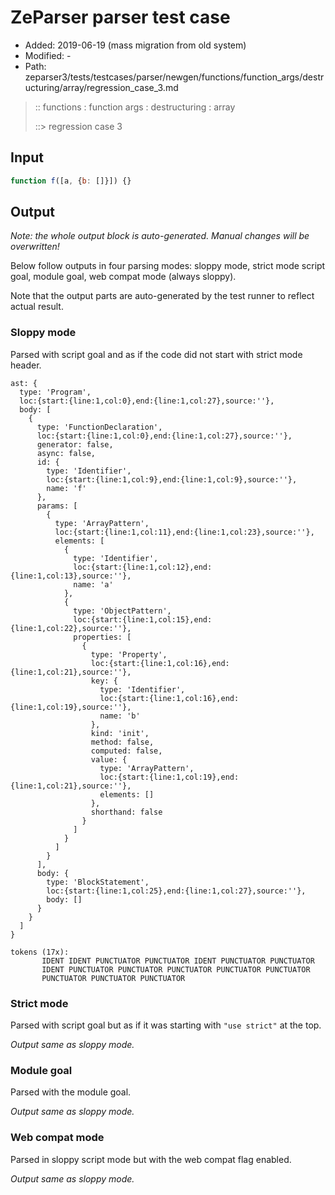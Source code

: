 # ZeParser parser test case

- Added: 2019-06-19 (mass migration from old system)
- Modified: -
- Path: zeparser3/tests/testcases/parser/newgen/functions/function_args/destructuring/array/regression_case_3.md

> :: functions : function args : destructuring : array
>
> ::> regression case 3

## Input

`````js
function f([a, {b: []}]) {}
`````

## Output

_Note: the whole output block is auto-generated. Manual changes will be overwritten!_

Below follow outputs in four parsing modes: sloppy mode, strict mode script goal, module goal, web compat mode (always sloppy).

Note that the output parts are auto-generated by the test runner to reflect actual result.

### Sloppy mode

Parsed with script goal and as if the code did not start with strict mode header.

`````
ast: {
  type: 'Program',
  loc:{start:{line:1,col:0},end:{line:1,col:27},source:''},
  body: [
    {
      type: 'FunctionDeclaration',
      loc:{start:{line:1,col:0},end:{line:1,col:27},source:''},
      generator: false,
      async: false,
      id: {
        type: 'Identifier',
        loc:{start:{line:1,col:9},end:{line:1,col:9},source:''},
        name: 'f'
      },
      params: [
        {
          type: 'ArrayPattern',
          loc:{start:{line:1,col:11},end:{line:1,col:23},source:''},
          elements: [
            {
              type: 'Identifier',
              loc:{start:{line:1,col:12},end:{line:1,col:13},source:''},
              name: 'a'
            },
            {
              type: 'ObjectPattern',
              loc:{start:{line:1,col:15},end:{line:1,col:22},source:''},
              properties: [
                {
                  type: 'Property',
                  loc:{start:{line:1,col:16},end:{line:1,col:21},source:''},
                  key: {
                    type: 'Identifier',
                    loc:{start:{line:1,col:16},end:{line:1,col:19},source:''},
                    name: 'b'
                  },
                  kind: 'init',
                  method: false,
                  computed: false,
                  value: {
                    type: 'ArrayPattern',
                    loc:{start:{line:1,col:19},end:{line:1,col:21},source:''},
                    elements: []
                  },
                  shorthand: false
                }
              ]
            }
          ]
        }
      ],
      body: {
        type: 'BlockStatement',
        loc:{start:{line:1,col:25},end:{line:1,col:27},source:''},
        body: []
      }
    }
  ]
}

tokens (17x):
       IDENT IDENT PUNCTUATOR PUNCTUATOR IDENT PUNCTUATOR PUNCTUATOR
       IDENT PUNCTUATOR PUNCTUATOR PUNCTUATOR PUNCTUATOR PUNCTUATOR
       PUNCTUATOR PUNCTUATOR PUNCTUATOR
`````

### Strict mode

Parsed with script goal but as if it was starting with `"use strict"` at the top.

_Output same as sloppy mode._

### Module goal

Parsed with the module goal.

_Output same as sloppy mode._

### Web compat mode

Parsed in sloppy script mode but with the web compat flag enabled.

_Output same as sloppy mode._
